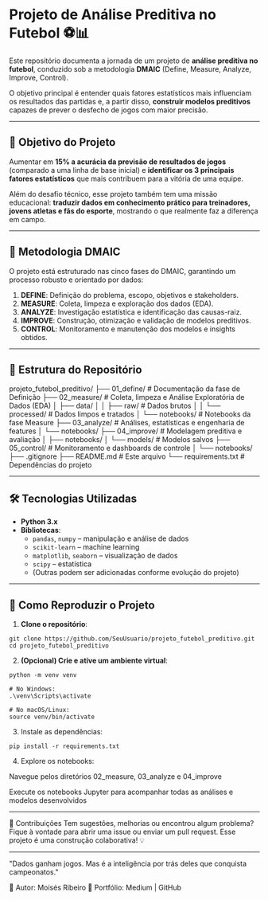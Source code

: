 # Projeto de Análise Preditiva no Futebol ⚽📊

Este repositório documenta a jornada de um projeto de **análise preditiva no futebol**, conduzido sob a metodologia **DMAIC** (Define, Measure, Analyze, Improve, Control).

O objetivo principal é entender quais fatores estatísticos mais influenciam os resultados das partidas e, a partir disso, **construir modelos preditivos** capazes de prever o desfecho de jogos com maior precisão.

---

## 🎯 Objetivo do Projeto

Aumentar em **15% a acurácia da previsão de resultados de jogos** (comparado a uma linha de base inicial) e **identificar os 3 principais fatores estatísticos** que mais contribuem para a vitória de uma equipe.

Além do desafio técnico, esse projeto também tem uma missão educacional: **traduzir dados em conhecimento prático para treinadores, jovens atletas e fãs do esporte**, mostrando o que realmente faz a diferença em campo.

---

## 🚀 Metodologia DMAIC

O projeto está estruturado nas cinco fases do DMAIC, garantindo um processo robusto e orientado por dados:

1. **DEFINE**: Definição do problema, escopo, objetivos e stakeholders.
2. **MEASURE**: Coleta, limpeza e exploração dos dados (EDA).
3. **ANALYZE**: Investigação estatística e identificação das causas-raiz.
4. **IMPROVE**: Construção, otimização e validação de modelos preditivos.
5. **CONTROL**: Monitoramento e manutenção dos modelos e insights obtidos.

---

## 📁 Estrutura do Repositório

projeto_futebol_preditivo/
├── 01_define/ # Documentação da fase de Definição
├── 02_measure/ # Coleta, limpeza e Análise Exploratória de Dados (EDA)
│ ├── data/
│ │ ├── raw/ # Dados brutos
│ │ └── processed/ # Dados limpos e tratados
│ └── notebooks/ # Notebooks da fase Measure
├── 03_analyze/ # Análises, estatísticas e engenharia de features
│ └── notebooks/
├── 04_improve/ # Modelagem preditiva e avaliação
│ ├── notebooks/
│ └── models/ # Modelos salvos
├── 05_control/ # Monitoramento e dashboards de controle
│ └── notebooks/
├── .gitignore
├── README.md # Este arquivo
└── requirements.txt # Dependências do projeto

---

## 🛠️ Tecnologias Utilizadas

- **Python 3.x**
- **Bibliotecas**:
  - `pandas`, `numpy` – manipulação e análise de dados
  - `scikit-learn` – machine learning
  - `matplotlib`, `seaborn` – visualização de dados
  - `scipy` – estatística
  - (Outras podem ser adicionadas conforme evolução do projeto)

---

## 📖 Como Reproduzir o Projeto

1. **Clone o repositório**:
```
git clone https://github.com/SeuUsuario/projeto_futebol_preditivo.git
cd projeto_futebol_preditivo
```

2. **(Opcional) Crie e ative um ambiente virtual**:
```
python -m venv venv

# No Windows:
.\venv\Scripts\activate

# No macOS/Linux:
source venv/bin/activate
```

3. Instale as dependências:
```
pip install -r requirements.txt
```

4. Explore os notebooks:

Navegue pelos diretórios 02_measure, 03_analyze e 04_improve

Execute os notebooks Jupyter para acompanhar todas as análises e modelos desenvolvidos

---

🤝 Contribuições
Tem sugestões, melhorias ou encontrou algum problema?
Fique à vontade para abrir uma issue ou enviar um pull request.
Esse projeto é uma construção colaborativa! 💡

---

"Dados ganham jogos. Mas é a inteligência por trás deles que conquista campeonatos."

🔗 Autor: Moisés Ribeiro
🧠 Portfólio: Medium | GitHub
